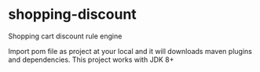 # shopping-discount
Shopping cart discount rule engine

Import pom file as project at your local and it will downloads maven plugins and dependencies.
This project works with JDK 8+
